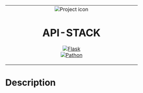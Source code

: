 <table align="center"><tr><td align="center" width="400">
<img src="https://i.postimg.cc/T3cC3zQh/stack.png" align="center" alt="Project icon">

# API-STACK

<a href="https://flask.palletsprojects.com" target="_blank"><img src="https://img.shields.io/badge/flask-v2.0.2-blue" alt="Flask" /></a>  
<a href="https://www.python.org/" target="_blank"><img src="https://img.shields.io/badge/python-v3.8.10-yellow" alt="Pathon" /></a>

</td></tr></table>

# Description
